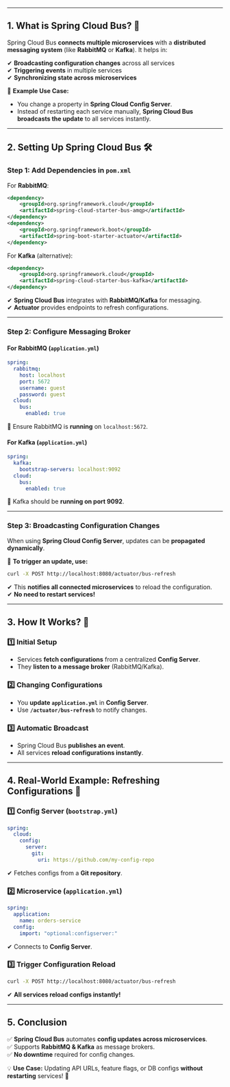 
---
## **1. What is Spring Cloud Bus?** 🤔

Spring Cloud Bus **connects multiple microservices** with a **distributed messaging system** (like **RabbitMQ** or **Kafka**). It helps in:

✔ **Broadcasting configuration changes** across all services  
✔ **Triggering events** in multiple services  
✔ **Synchronizing state across microservices**

📌 **Example Use Case:**

- You change a property in **Spring Cloud Config Server**.
- Instead of restarting each service manually, **Spring Cloud Bus broadcasts the update** to all services instantly.

---

## **2. Setting Up Spring Cloud Bus** 🛠

### **Step 1: Add Dependencies in `pom.xml`**

For **RabbitMQ**:

```xml
<dependency>
    <groupId>org.springframework.cloud</groupId>
    <artifactId>spring-cloud-starter-bus-amqp</artifactId>
</dependency>
<dependency>
    <groupId>org.springframework.boot</groupId>
    <artifactId>spring-boot-starter-actuator</artifactId>
</dependency>
```

For **Kafka** (alternative):

```xml
<dependency>
    <groupId>org.springframework.cloud</groupId>
    <artifactId>spring-cloud-starter-bus-kafka</artifactId>
</dependency>
```

✔ **Spring Cloud Bus** integrates with **RabbitMQ/Kafka** for messaging.  
✔ **Actuator** provides endpoints to refresh configurations.

---

### **Step 2: Configure Messaging Broker**

#### **For RabbitMQ (`application.yml`)**

```yaml
spring:
  rabbitmq:
    host: localhost
    port: 5672
    username: guest
    password: guest
  cloud:
    bus:
      enabled: true
```

📌 Ensure RabbitMQ is **running** on `localhost:5672`.

#### **For Kafka (`application.yml`)**

```yaml
spring:
  kafka:
    bootstrap-servers: localhost:9092
  cloud:
    bus:
      enabled: true
```

📌 Kafka should be **running on port 9092**.

---

### **Step 3: Broadcasting Configuration Changes**

When using **Spring Cloud Config Server**, updates can be **propagated dynamically**.

📌 **To trigger an update, use:**

```bash
curl -X POST http://localhost:8080/actuator/bus-refresh
```

✔ This **notifies all connected microservices** to reload the configuration.  
✔ **No need to restart services!**

---

## **3. How It Works?** 🔄

### **1️⃣ Initial Setup**

- Services **fetch configurations** from a centralized **Config Server**.
- They **listen to a message broker** (RabbitMQ/Kafka).

### **2️⃣ Changing Configurations**

- You **update `application.yml`** in **Config Server**.
- Use **`/actuator/bus-refresh`** to notify changes.

### **3️⃣ Automatic Broadcast**

- Spring Cloud Bus **publishes an event**.
- All services **reload configurations instantly**.

---

## **4. Real-World Example: Refreshing Configurations** 📌

### **1️⃣ Config Server (`bootstrap.yml`)**

```yaml
spring:
  cloud:
    config:
      server:
        git:
          uri: https://github.com/my-config-repo
```

✔ Fetches configs from a **Git repository**.

### **2️⃣ Microservice (`application.yml`)**

```yaml
spring:
  application:
    name: orders-service
  config:
    import: "optional:configserver:"
```

✔ Connects to **Config Server**.

### **3️⃣ Trigger Configuration Reload**

```bash
curl -X POST http://localhost:8080/actuator/bus-refresh
```

✔ **All services reload configs instantly!**

---

## **5. Conclusion**

✅ **Spring Cloud Bus** automates **config updates across microservices**.  
✅ Supports **RabbitMQ & Kafka** as message brokers.  
✅ **No downtime** required for config changes.

💡 **Use Case:** Updating API URLs, feature flags, or DB configs **without restarting** services! 🚀